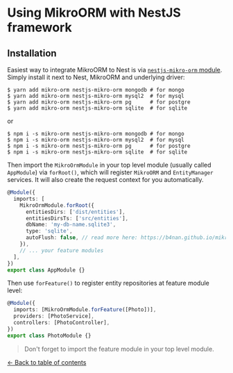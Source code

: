 ---
---

# Using MikroORM with NestJS framework

## Installation

Easiest way to integrate MikroORM to Nest is via [`nestjs-mikro-orm` module](https://github.com/dario1985/nestjs-mikro-orm).
Simply install it next to Nest, MikroORM and underlying driver: 

```
$ yarn add mikro-orm nestjs-mikro-orm mongodb # for mongo
$ yarn add mikro-orm nestjs-mikro-orm mysql2  # for mysql
$ yarn add mikro-orm nestjs-mikro-orm pg      # for postgre
$ yarn add mikro-orm nestjs-mikro-orm sqlite  # for sqlite
```

or

```
$ npm i -s mikro-orm nestjs-mikro-orm mongodb # for mongo
$ npm i -s mikro-orm nestjs-mikro-orm mysql2  # for mysql
$ npm i -s mikro-orm nestjs-mikro-orm pg      # for postgre
$ npm i -s mikro-orm nestjs-mikro-orm sqlite  # for sqlite
```

Then import the `MikroOrmModule` in your top level module (usually called `AppModule`) via 
`forRoot()`, which will register `MikroORM` and `EntityManager` services. It will also 
create the request context for you automatically.

```typescript
@Module({
  imports: [
    MikroOrmModule.forRoot({
      entitiesDirs: ['dist/entities'],
      entitiesDirsTs: ['src/entities'],
      dbName: 'my-db-name.sqlite3',
      type: 'sqlite',
      autoFlush: false, // read more here: https://b4nan.github.io/mikro-orm/unit-of-work/
    }),
    // ... your feature modules
  ],
})
export class AppModule {}
```

Then use `forFeature()` to register entity repositories at feature module level:

```typescript
@Module({
  imports: [MikroOrmModule.forFeature([Photo])],
  providers: [PhotoService],
  controllers: [PhotoController],
})
export class PhotoModule {}
```

> Don't forget to import the feature module in your top level module.

[&larr; Back to table of contents](index.md#table-of-contents)
